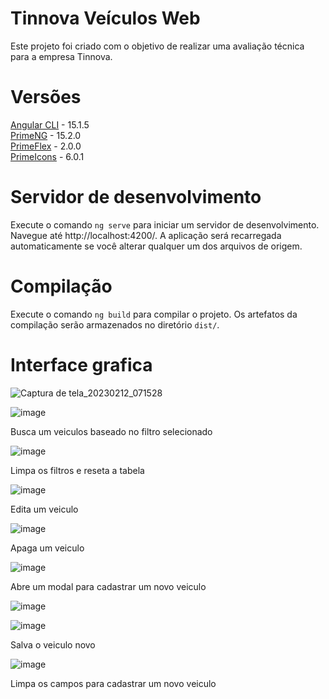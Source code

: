 # Tinnova Veículos Web
Este projeto foi criado com o objetivo de realizar uma avaliação técnica para a empresa Tinnova.

# Versões
[Angular CLI](https://github.com/angular/angular-cli) - 15.1.5  
[PrimeNG](https://primeng.org/) - 15.2.0   
[PrimeFlex](https://primeng.org/) - 2.0.0  
[PrimeIcons](https://primeng.org/) - 6.0.1   

# Servidor de desenvolvimento
Execute o comando `ng serve` para iniciar um servidor de desenvolvimento. Navegue até http://localhost:4200/. A aplicação será recarregada automaticamente se você alterar qualquer um dos arquivos de origem.

# Compilação
Execute o comando `ng build` para compilar o projeto. Os artefatos da compilação serão armazenados no diretório `dist/`.

# Interface grafica
![Captura de tela_20230212_071528](https://user-images.githubusercontent.com/37274014/218305564-cff4a9f1-5e7d-4765-8018-a3152286162a.png)

![image](https://user-images.githubusercontent.com/37274014/218305585-8e105659-0d96-46ac-8e8a-3a5d45bdec7e.png)  

Busca um veiculos baseado no filtro selecionado  

![image](https://user-images.githubusercontent.com/37274014/218305683-0122003d-ea8a-4a67-968b-4c60ad9fc112.png)  

Limpa os filtros e reseta a tabela  

![image](https://user-images.githubusercontent.com/37274014/218305716-c417fd01-0318-46d1-a332-5f6ae3a578a2.png)  

Edita um veiculo  

![image](https://user-images.githubusercontent.com/37274014/218305738-c0755e89-50ff-447e-af96-f5cfc4398adb.png)  

Apaga um veiculo  

![image](https://user-images.githubusercontent.com/37274014/218305772-2c6b36f6-2737-4e49-88df-99ec4aea2c75.png)  

Abre um modal para cadastrar um novo veiculo  

![image](https://user-images.githubusercontent.com/37274014/218305824-fa92a219-f49b-4ccd-b499-f206ff583b10.png)  

![image](https://user-images.githubusercontent.com/37274014/218305854-480db92c-24d6-41b6-a8e1-49d01c39e659.png)  

Salva o veiculo novo  

![image](https://user-images.githubusercontent.com/37274014/218305868-d564ee4b-99b3-4d61-bf13-d87fb184a668.png)  

Limpa os campos para cadastrar um novo veiculo

